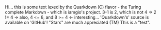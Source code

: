 Hi... this is some text lexed by the Quarkdown (C) flavor - the Turing complete Markdown - which is iamgio's project.
3-1 is 2, which is not 4 => 2 != 4 -> also, 4 <= 8, and 8 >= 4 <- interesting...
'Quarkdown's' source is available on 'GitHub'! "Stars" are much appreciated (TM)
This is a "test".